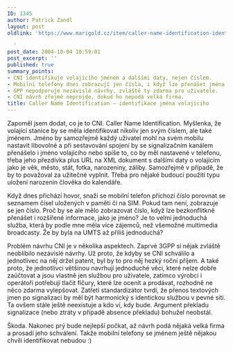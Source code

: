```yaml
---
ID: 1345
author: Patrick Zandl
layout: post
oldlink: 'https://www.marigold.cz/item/caller-name-identification-identifikace-jmena-volajiciho

  '
post_date: 2004-10-04 10:59:01
post_excerpt: ''
published: true
summary_points:
- CNI identifikuje volajícího jménem a dalšími daty, nejen číslem.
- Mobilní telefony dnes zobrazují jen čísla, i když lze přenášet jména.
- GPP nepodporuje nezávislé návrhy, zvláště ty zdarma pro uživatele.
- CNI návrh zřejmě neprojde, dokud ho nepodá velká firma.
title: Caller Name Identification – identifikace jména volajícího
---
```


<p>
Zapoměl jsem dodat, co je to CNI. Caller Name Identification. Myšlenka, že volající stanice by se měla identifikovat nikoliv jen svým číslem, ale také jménem. Jméno by samozřejmě každý uživatel mohl na svém mobilu nastavit libovolné a při sestavování spojení by se signalizačním kanálem přenášelo i jméno volajícího nebo spíše to, co by měl nastavené v telefonu, třeba jeho přezdívka plus URL na XML dokument s dalšími daty o volajícím jako je věk, město, stát, fotka, narozeniny, záliby. Samozřejmě v případě, že by to považoval za užitečné vyplnit. Třeba pro nějaké budoucí použití typu uložení narozenin člověka do kalendáře.  </p>

<p>
Když dnes přichází hovor, snaží se mobilní telefon příchozí číslo porovnat se seznamem čísel uložených v paměti či na SIM. Pokud tam není, zobrazuje se jen číslo. Proč by se ale mělo zobrazovat číslo, když lze bezkonflitkně přenášet i rozšířené informace, jako je jméno? Je to velmi jednoduchá služba, která by podle mne měla více zájemců, než všemožné multimedia broadcasty. Že by byla na UMTS až příliš jednoduchá?</p>

<p>
Problém návrhu CNI je v několika aspektech. Zaprvé 3GPP si nějak zvláště neoblíbilo nezávislé návrhy. Už proto, že kdyby se CNI schválilo a jednotlivec na něj držel patent, byl by to pro něj hezký roční příjem. A také proto, že jednotlivci většinou navrhují jednoduché věci, které nelze dobře zaúčtovat a jsou vlastně jen službou pro uživatele, zatímco výrobci i operátoři potřebují tlačit fíčury, které lze ocenit a prodávat, rozhodně ne něco zdarma vylepšovat. Zatřetí standardizátor tvrdí, že přenos textových jmen po signalizaci by měl být harmonický s identickou službou v pevné síti. Ta ovšem stále ještě neexistuje a kdo ví, kdy bude. Argument překladu signalizace (nebo ztráty v případě absence překladu) bohužel neobstál. </p>

<p>
Škoda. Nakonec prý bude nejlepší počkat, až návrh podá nějaká velká firma a prosadí jeho schválení.  Takže mobilní telefony se jménem ještě nějakou chvíli identifikovat nebudou :)
</p>